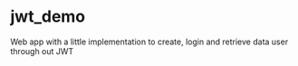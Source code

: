 # jwt_demo
Web app with a little implementation to create, login and retrieve data user through out JWT
